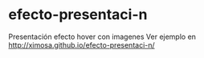 # efecto-presentaci-n
Presentación efecto hover con imagenes
Ver ejemplo en http://ximosa.github.io/efecto-presentaci-n/
